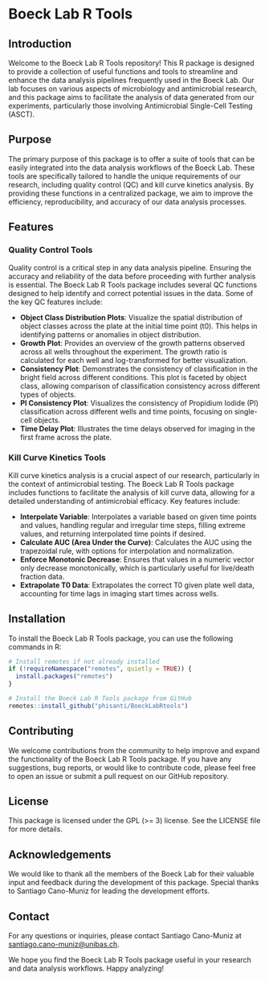 # Boeck Lab R Tools

## Introduction

Welcome to the Boeck Lab R Tools repository! This R package is designed to provide a collection of useful functions and tools to streamline and enhance the data analysis pipelines frequently used in the Boeck Lab. Our lab focuses on various aspects of microbiology and antimicrobial research, and this package aims to facilitate the analysis of data generated from our experiments, particularly those involving Antimicrobial Single-Cell Testing (ASCT).

## Purpose

The primary purpose of this package is to offer a suite of tools that can be easily integrated into the data analysis workflows of the Boeck Lab. These tools are specifically tailored to handle the unique requirements of our research, including quality control (QC) and kill curve kinetics analysis. By providing these functions in a centralized package, we aim to improve the efficiency, reproducibility, and accuracy of our data analysis processes.

## Features

### Quality Control Tools

Quality control is a critical step in any data analysis pipeline. Ensuring the accuracy and reliability of the data before proceeding with further analysis is essential. The Boeck Lab R Tools package includes several QC functions designed to help identify and correct potential issues in the data. Some of the key QC features include:

- **Object Class Distribution Plots**: Visualize the spatial distribution of object classes across the plate at the initial time point (t0). This helps in identifying patterns or anomalies in object distribution.
- **Growth Plot**: Provides an overview of the growth patterns observed across all wells throughout the experiment. The growth ratio is calculated for each well and log-transformed for better visualization.
- **Consistency Plot**: Demonstrates the consistency of classification in the bright field across different conditions. This plot is faceted by object class, allowing comparison of classification consistency across different types of objects.
- **PI Consistency Plot**: Visualizes the consistency of Propidium Iodide (PI) classification across different wells and time points, focusing on single-cell objects.
- **Time Delay Plot**: Illustrates the time delays observed for imaging in the first frame across the plate.

### Kill Curve Kinetics Tools

Kill curve kinetics analysis is a crucial aspect of our research, particularly in the context of antimicrobial testing. The Boeck Lab R Tools package includes functions to facilitate the analysis of kill curve data, allowing for a detailed understanding of antimicrobial efficacy. Key features include:

- **Interpolate Variable**: Interpolates a variable based on given time points and values, handling regular and irregular time steps, filling extreme values, and returning interpolated time points if desired.
- **Calculate AUC (Area Under the Curve)**: Calculates the AUC using the trapezoidal rule, with options for interpolation and normalization.
- **Enforce Monotonic Decrease**: Ensures that values in a numeric vector only decrease monotonically, which is particularly useful for live/death fraction data.
- **Extrapolate T0 Data**: Extrapolates the correct T0 given plate well data, accounting for time lags in imaging start times across wells.

## Installation

To install the Boeck Lab R Tools package, you can use the following commands in R:

```r
# Install remotes if not already installed
if (!requireNamespace("remotes", quietly = TRUE)) {
  install.packages("remotes")
}

# Install the Boeck Lab R Tools package from GitHub
remotes::install_github("phisanti/BoeckLabRtools")
```

## Contributing
We welcome contributions from the community to help improve and expand the functionality of the Boeck Lab R Tools package. If you have any suggestions, bug reports, or would like to contribute code, please feel free to open an issue or submit a pull request on our GitHub repository.

## License
This package is licensed under the GPL (>= 3) license. See the LICENSE file for more details.

## Acknowledgements
We would like to thank all the members of the Boeck Lab for their valuable input and feedback during the development of this package. Special thanks to Santiago Cano-Muniz for leading the development efforts.

## Contact
For any questions or inquiries, please contact Santiago Cano-Muniz at santiago.cano-muniz@unibas.ch.

We hope you find the Boeck Lab R Tools package useful in your research and data analysis workflows. Happy analyzing!